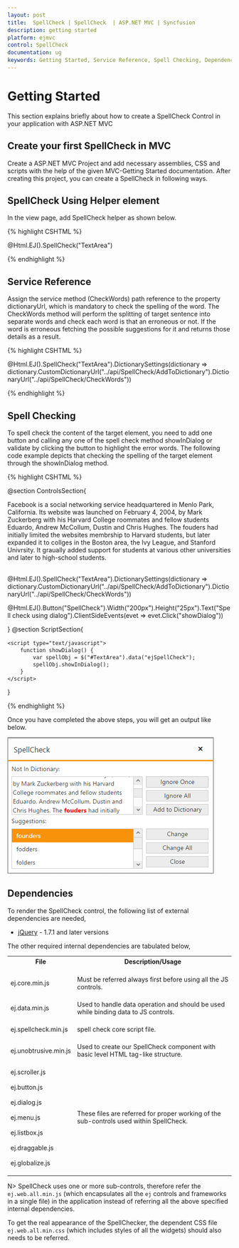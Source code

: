 ```yaml
---
layout: post
title:  SpellCheck | SpellCheck  | ASP.NET MVC | Syncfusion
description: getting started
platform: ejmvc
control: SpellCheck 
documentation: ug
keywords: Getting Started, Service Reference, Spell Checking, Dependencies
---
```


# Getting Started

 This section explains briefly about how to create a SpellCheck Control in your application with ASP.NET MVC

## Create your first SpellCheck in MVC

 Create a ASP.NET MVC Project and add necessary assemblies, CSS and scripts with the help of the given MVC-Getting Started documentation. After creating this project, you can create a SpellCheck in following ways.

## SpellCheck Using Helper element

In the view page, add SpellCheck helper as shown below.

{% highlight CSHTML %}

@Html.EJ().SpellCheck("TextArea")

{% endhighlight %}

## Service Reference

 Assign the service method (CheckWords) path reference to the property dictionaryUrl, which is mandatory to check the spelling of the word.
The CheckWords method will perform the splitting of target sentence into separate words and check each word is that an erroneous or not. If the word is erroneous fetching the possible suggestions for it and returns those details as a result.

{% highlight CSHTML %}

@Html.EJ().SpellCheck("TextArea").DictionarySettings(dictionary => dictionary.CustomDictionaryUrl("../api/SpellCheck/AddToDictionary").DictionaryUrl("../api/SpellCheck/CheckWords"))

{% endhighlight %}

## Spell Checking

 To spell check the content of the target element, you need to add one button and calling any one of the spell check method showInDialog or validate by clicking the button to highlight the error words.
The following code example depicts that checking the spelling of the target element through the showInDialog method.

{% highlight CSHTML %}

@section ControlsSection{ 

<div id="TextArea" contenteditable="true" name="sentence">
    Facebook is a social networking service headquartered in Menlo Park, California. Its website was launched on February 4, 2004, by Mark Zuckerberg with his Harvard College roommates and fellow students Eduardo, Andrew McCollum, Dustin and Chris Hughes.
    The fouders had initially limited the websites membrship to Harvard students, but later expanded it to collges in the Boston area, the Ivy League, and Stanford Univrsity. It graually added support for students at various other universities and later to high-school students.
</div><br />
 
   @Html.EJ().SpellCheck("TextArea").DictionarySettings(dictionary => dictionary.CustomDictionaryUrl("../api/SpellCheck/AddToDictionary").DictionaryUrl("../api/SpellCheck/CheckWords"))
 
   @Html.EJ().Button("SpellCheck").Width("200px").Height("25px").Text("Spell check using dialog").ClientSideEvents(evet => evet.Click("showDialog"))
 
}
@section ScriptSection{

    <script type="text/javascript">
        function showDialog() {
            var spellObj = $("#TextArea").data("ejSpellCheck");
            spellObj.showInDialog();
        }
    </script>
}

{% endhighlight %}

Once you have completed the above steps, you will get an output like below.
 
![](getting-started_images/getting_started_img1.png) 

## Dependencies

To render the SpellCheck control, the following list of external dependencies are needed, 

* [jQuery](http://jquery.com) - 1.7.1 and later versions

The other required internal dependencies are tabulated below,

<table>
<tr>
<th>
File<br/><br/></th><th>
Description/Usage<br/><br/></th></tr>
<tr>
<td>
ej.core.min.js<br/><br/></td><td>
Must be referred always first before using all the JS controls.<br/><br/></td></tr>
<tr>
<td>
ej.data.min.js<br/><br/></td><td>
Used to handle data operation and should be used while binding data to JS controls.<br/><br/></td></tr>
<tr>
<td>
ej.spellcheck.min.js<br/><br/></td><td>
spell check core script file.<br/><br/></td></tr>
<tr>
<td>
ej.unobtrusive.min.js<br/><br/></td><td>
Used to create our SpellCheck component with basic level HTML tag-like structure.<br/><br/></td></tr>
<tr>
<td>
ej.scroller.js<br/><br/>ej.button.js<br/><br/>ej.dialog.js<br/><br/>ej.menu.js<br/><br/>ej.listbox.js<br/><br/>ej.draggable.js<br/><br/>ej.globalize.js<br/><br/></td><td>
These files are referred for proper working of the sub-controls used within SpellCheck.<br/><br/></td></tr>
</table>

N> SpellCheck uses one or more sub-controls, therefore refer the `ej.web.all.min.js` (which encapsulates all the `ej` controls and frameworks in a single file) in the application instead of referring all the above specified internal dependencies. 

To get the real appearance of the SpellChecker, the dependent CSS file `ej.web.all.min.css` (which includes styles of all the widgets) should also needs to be referred.